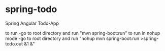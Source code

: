 # spring-todo

Spring Angular Todo-App

to run
 -go to root directory and run "mvn spring-boot:run"
to run in nohup mode
 -go to root directory and run "nohup mvn spring-boot:run >spring-todo.out &1 &"
